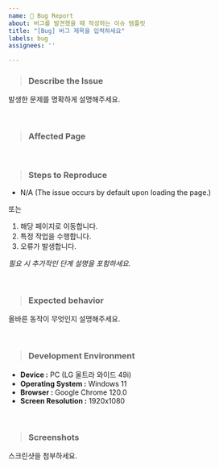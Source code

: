```yaml
---
name: 🐛 Bug Report
about: 버그를 발견했을 때 작성하는 이슈 템플릿
title: "[Bug] 버그 제목을 입력하세요"
labels: bug
assignees: ''

---
```


> ### Describe the Issue
발생한 문제를 명확하게 설명해주세요.

<br/>

> ### Affected Page

<br/>

> ### Steps to Reproduce
- N/A (The issue occurs by default upon loading the page.)

또는

1. 해당 페이지로 이동합니다.
2. 특정 작업을 수행합니다.
3. 오류가 발생합니다.

*필요 시 추가적인 단계 설명을 포함하세요.*

<br/>

> ### Expected behavior
올바른 동작이 무엇인지 설명해주세요.

<br/>

> ### Development Environment
- **Device :**  PC (LG 울트라 와이드 49i)
- **Operating System :** Windows 11
- **Browser :** Google Chrome 120.0
- **Screen Resolution :** 1920x1080

<br/>

> ### Screenshots
스크린샷을 첨부하세요.
